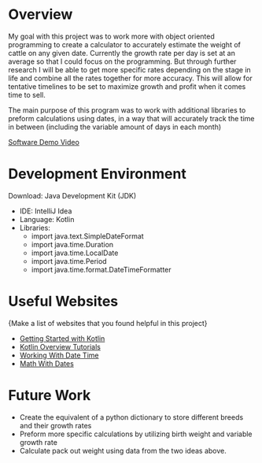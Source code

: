 # Overview


My goal with this project was to work more with object oriented programming to create a calculator to accurately estimate the weight of cattle on any given date. 
Currently the growth rate per day is set at an average so that I could focus on the programming. But through further research I will be able to get more specific rates depending on the stage in life and combine all the rates together for more accuracy. 
This will allow for tentative timelines to be set to maximize growth and profit when it comes time to sell.


The main purpose of this program was to work with additional libraries to preform calculations using dates, in a way that will accurately track the time in between (including the variable amount of days in each month)


[Software Demo Video](http://youtube.link.goes.here)

# Development Environment

Download: Java Development Kit (JDK)
* IDE: IntelliJ Idea
* Language: Kotlin
* Libraries: 
  * import java.text.SimpleDateFormat
  * import java.time.Duration
  * import java.time.LocalDate
  * import java.time.Period
  * import java.time.format.DateTimeFormatter

# Useful Websites

{Make a list of websites that you found helpful in this project}
* [Getting Started with Kotlin](https://www.youtube.com/watch?v=Awsy_SNmFSE)
* [Kotlin Overview Tutorials](https://www.programiz.com/kotlin-programming)
* [Working With Date Time](https://stackoverflow.com/questions/47006254/how-to-get-current-local-date-and-time-in-kotlin)
* [Math With Dates](https://www.delftstack.com/howto/java/java-subtract-dates/#use-java.util.date-to-subtract-two-dates-in-java)
# Future Work


* Create the equivalent of a python dictionary to store different breeds and their growth rates
* Preform more specific calculations by utilizing birth weight and variable growth rate
* Calculate pack out weight using data from the two ideas above.
